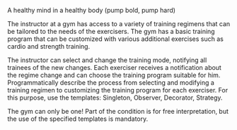 A healthy mind in a healthy body (pump bold, pump hard)

The instructor at a gym has access to a variety of 
training regimens that can be tailored to the needs of the exercisers.
The gym has a basic training program that can be customized with various 
additional exercises such as cardio and strength training.

The instructor can select and change the training mode,
notifying all trainees of the new changes.
Each exerciser receives a notification about the regime change
and can choose the training program suitable for him.
Programmatically describe the process from selecting and 
modifying a training regimen to customizing the training program 
for each exerciser. For this purpose, use the templates: Singleton, Observer, Decorator, Strategy.

The gym can only be one!
Part of the condition is for free interpretation,
but the use of the specified templates is mandatory.
